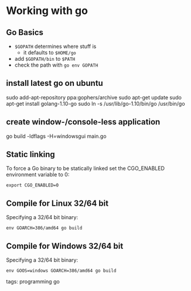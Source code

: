 # Working with go

## Go Basics

- `$GOPATH` determines where stuff is
  - it defaults to `$HOME/go`
- add `$GOPATH/bin` to `$PATH`
- check the path with `go env GOPATH`

## install latest go on ubuntu

sudo add-apt-repository ppa:gophers/archive
sudo apt-get update
sudo apt-get install golang-1.10-go
sudo ln -s /usr/lib/go-1.10/bin/go /usr/bin/go

## create window-/console-less application

go build -ldflags -H=windowsgui main.go

## Static linking

To force a Go binary to be statically linked set the CGO_ENABLED environment variable to 0:

```
export CGO_ENABLED=0
```

## Compile for Linux 32/64 bit

Specifying a 32/64 bit binary:

```
env GOARCH=386/amd64 go build
```

## Compile for Windows 32/64 bit

Specifying a 32/64 bit binary:

```
env GOOS=windows GOARCH=386/amd64 go build
```

tags: programming go
